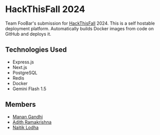 # HackThisFall 2024

Team FooBar's submission for [HackThisFall](https://hackathon.hackthisfall.tech/virtual/) 2024. This is a self hostable deployment platform. Automatically builds Docker images from code on GitHub and deploys it.

## Technologies Used

-   Express.js
-   Next.js
-   PostgreSQL
-   Redis
-   Docker
-   Gemini Flash 1.5

## Members

-   [Manan Gandhi](https://github.com/MananGandhi1810)
-   [Adith Ramakrishna](https://github.com/itsSpirax)
-   [Naitik Lodha](https://github.com/naitiklodha/)
